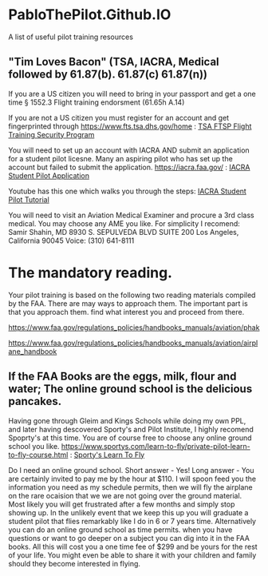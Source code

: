 # PabloThePilot.Github.IO
A list of useful pilot training resources

## "Tim Loves Bacon" (TSA, IACRA, Medical followed by 61.87(b). 61.87(c)  61.87(n))

If you are a US citizen you will need to bring in your passport and get a one time § 1552.3 Flight training endorsment
(61.65h A.14)

If you are not a US citizen you must register for an account and get fingerprinted through https://www.fts.tsa.dhs.gov/home :
<a href="https://www.fts.tsa.dhs.gov/home" target="_blank">TSA FTSP Flight Training Security Program</a>

You will need to set up an account with IACRA AND submit an application for a student pilot licesne. Many an aspiring pilot who has set up the account but failed to submit the application. https://iacra.faa.gov/ :
<a href="https://iacra.faa.gov/" target="_blank">IACRA Student Pilot Application</a>

Youtube has this one which walks you through the steps:
<a href="https://www.youtube.com/watch?v=EKp6rr6TJvU" target="_blank">IACRA Student Pilot Tutorial</a>

You will need to visit an Aviation Medical Examiner and procure a 3rd class medical. You may choose any AME you like. For simplicity I recomend:
Samir Shahin, MD
8930 S. SEPULVEDA BLVD SUITE 200
Los Angeles, California 90045
Voice: (310) 641-8111



# The mandatory reading.

Your pilot training is based on the following two reading materials compiled by the FAA. There are may ways to approach them. The important part is that you approach them. find what interest you and proceed from there.

https://www.faa.gov/regulations_policies/handbooks_manuals/aviation/phak

https://www.faa.gov/regulations_policies/handbooks_manuals/aviation/airplane_handbook

## If the FAA Books are the eggs, milk, flour and water; The online ground school is the delicious pancakes.

Having gone through Gleim and Kings Schools while doing my own PPL, and later having descovered Sporty's and Pilot Institute, I highly recomend Spoprty's at this time. You are of course free to choose any online ground school you like. https://www.sportys.com/learn-to-fly/private-pilot-learn-to-fly-course.html :
<a href="https://www.sportys.com/learn-to-fly/private-pilot-learn-to-fly-course.html" target="_blank">Sporty's Learn To Fly</a>

Do I need an online ground school. Short answer - Yes!
Long answer - You are certainly invited to pay me by the hour at $110. I will spoon feed you the information you need as my schedule permits, then we will fly the airplane on the rare ocaision that we we are not going over the ground material. Most likely you will get frustrated after a few months and simply stop showing up. In the unlikely event that we keep this up you will graduate a student pilot that flies remarkably like I do in 6 or 7 years time. Alternatively you can do an online ground school as time permits. when you have questions or want to go deeper on a subject you can dig into it in the FAA books. All this will cost you a one time fee of $299 and be yours for the rest of your life. You might even be able to share it with your children and family should they become interested in flying.
